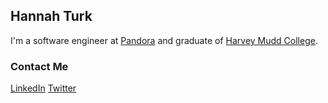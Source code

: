 ## Hannah Turk

I'm a software engineer at [Pandora](https://www.pandora.com/) and graduate of [Harvey Mudd College](https://www.hmc.edu/).

### Contact Me

[LinkedIn](www.linkedin.com/in/hannahturk)
[Twitter](https://twitter.com/h3turk)
